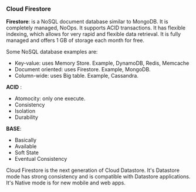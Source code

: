 ### Cloud Firestore

**Firestore**: is a NoSQL document database similar to MongoDB. It is completely managed, NoOps. It supports ACID transactions.  It has flexible indexing, which allows for very rapid and flexible data retrieval. It is fully managed and offers 1 GB of storage each month for free.

Some NoSQL database examples are:

- Key-value: uses Memory Store. Example, DynamoDB, Redis, Memcache
- Document oriented: uses Firestore. Example, MongoDB.
- Column-wide: uses Big table. Example, Cassandra. 

**ACID** : 
- Atomocity: only one execute.
- Consistency 
- Isolation 
- Durability


**BASE**: 
- Basically
- Available
- Soft State
- Eventual Consistency

Cloud Firestore is the next generation of Cloud Datastore. It's Datastore mode has strong consistency and is compatible with Datastore applications. It's Native mode is for new mobile and web apps. 
